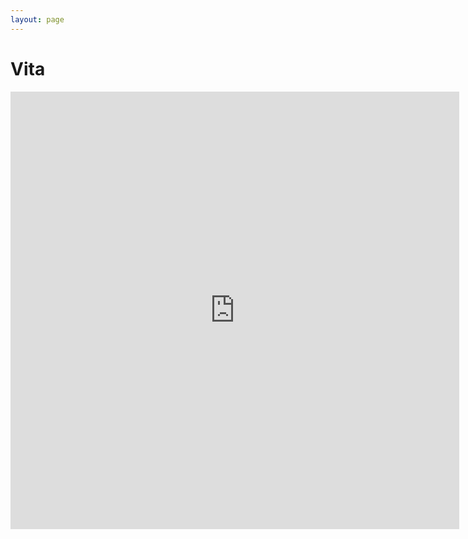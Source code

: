 ```yaml
---
layout: page
---
```


# Vita

<iframe src="https://docs.google.com/gview?url=https://thomasmoyer.org/vita/vita.pdf&embedded=true" style="width:718px; height:700px;" frameborder="0"></iframe>